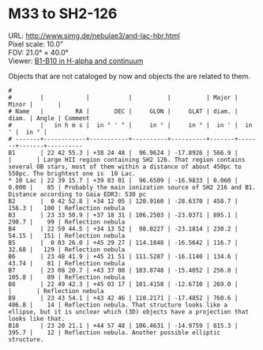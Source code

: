 # M33 to SH2-126

URL: <http://www.simg.de/nebulae3/and-lac-hbr.html>  
Pixel scale: 10.0"  
FOV: 21.0° × 40.0°  
Viewer: [B1-B10 in H-alpha and continuum](http://www.simg.de/nebulae3/and-lac-hbr.vhtml?nav=0&tbl=1&uo=~3%22B1%22%2C340.7303%2C38.4134%2C566.992%2C%22Large%20HII%20region%20containing%20SH2%20126.%20That%20region%20contains%20several%20OB%20stars%2C%20most%20of%20them%20within%20a%20distance%20of%20about%20450pc%20to%20550pc.%20The%20brightest%20one%20is%20%2010%20Lac.%22~4%2C~3%22*%2010%20Lac%22%2C339.8153%2C39.0503%2C0.060%2C0.000%2C85%2C%22Probably%20the%20main%20ionization%20source%20of%20SH2%20216%20and%20B1.%20Distance%20according%20to%20Gaia%20EDR3%3A%20530%20pc%22~4%2C~3%22B2%22%2C10.7202%2C34.2013%2C458.738%2C156.304%2C100%2C%22Reflection%20nebula%22~4%2C~3%22B3%22%2C353.4621%2C37.3085%2C895.139%2C290.794%2C99%2C%22Reflection%20nebula%22~4%2C~3%22B4%22%2C344.9356%2C34.2311%2C230.254%2C54.150%2C151%2C%22Reflection%20nebula%22~4%2C~3%22B5%22%2C0.8585%2C45.4907%2C116.746%2C32.683%2C129%2C%22Reflection%20nebula%22~4%2C~3%22B6%22%2C357.1746%2C45.3641%2C134.647%2C43.741%2C81%2C%22Reflection%20nebula%22~4%2C~3%22B7%22%2C347.0862%2C43.6189%2C256.069%2C105.810%2C89%2C%22Reflection%20nebula%22~4%2C~3%22B8%22%2C342.4263%2C45.0548%2C269.035%2C%22Reflection%20nebula%22~4%2C~3%22B9%22%2C355.9755%2C43.7129%2C760.624%2C406.811%2C14%2C%22Reflection%20nebula.%20That%20structure%20looks%20like%20a%20ellipse%2C%20but%20it%20is%20unclear%20which%20~13D~2%20objects%20have%20a%20projection%20that%20looks%20like%20that.%22~4%2C~3%22B10%22%2C350.0881%2C44.9634%2C815.358%2C395.783%2C12%2C%22Reflection%20nebula.%20Another%20possible%20elliptic%20structure.%22~4)

Objects that are not cataloged by now and objects the are related to them.

	#
	#        |            |           |          |          | Major | Minor |       | 
	# Name   |         RA |       DEC |     GLON |     GLAT | diam. | diam. | Angle | Comment
	#        |   in h m s |  in ° ' " |     in ° |     in ° |  in ' |  in ' |  in ° | 
	# -------+------------+-----------+----------+----------+-------+-------+-------+----------
	B1       | 22 42 55.3 | +38 24 48 |  96.9624 | -17.8926 | 566.9 |       |       | Large HII region containing SH2 126. That region contains several OB stars, most of them within a distance of about 450pc to 550pc. The brightest one is  10 Lac.
	* 10 Lac | 22 39 15.7 | +39 03 01 |  96.6509 | -16.9833 | 0.060 | 0.000 |    85 | Probably the main ionization source of SH2 216 and B1. Distance according to Gaia EDR3: 530 pc
	B2       |  0 42 52.8 | +34 12 05 | 120.9160 | -28.6370 | 458.7 | 156.3 |   100 | Reflection nebula
	B3       | 23 33 50.9 | +37 18 31 | 106.2503 | -23.0371 | 895.1 | 290.7 |    99 | Reflection nebula
	B4       | 22 59 44.5 | +34 13 52 |  98.0227 | -23.1814 | 230.2 | 54.15 |   151 | Reflection nebula
	B5       |  0 03 26.0 | +45 29 27 | 114.1848 | -16.5642 | 116.7 | 32.68 |   129 | Reflection nebula
	B6       | 23 48 41.9 | +45 21 51 | 111.5287 | -16.1140 | 134.6 | 43.74 |    81 | Reflection nebula
	B7       | 23 08 20.7 | +43 37 08 | 103.8748 | -15.4052 | 256.0 | 105.8 |    89 | Reflection nebula
	B8       | 22 49 42.3 | +45 03 17 | 101.4158 | -12.6710 | 269.0 |       |       | Reflection nebula
	B9       | 23 43 54.1 | +43 42 46 | 110.2171 | -17.4852 | 760.6 | 406.8 |    14 | Reflection nebula. That structure looks like a ellipse, but it is unclear which (3D) objects have a projection that looks like that.
	B10      | 23 20 21.1 | +44 57 48 | 106.4631 | -14.9759 | 815.3 | 395.7 |    12 | Reflection nebula. Another possible elliptic structure.
